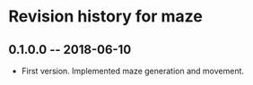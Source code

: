# Revision history for maze

## 0.1.0.0 -- 2018-06-10

* First version.  Implemented maze generation and movement.
